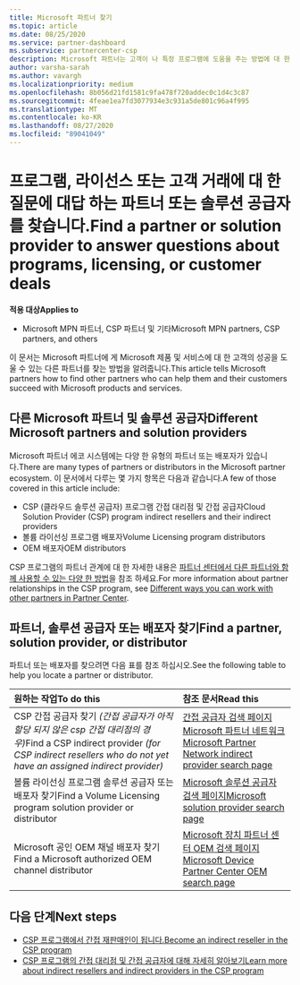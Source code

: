 ```yaml
---
title: Microsoft 파트너 찾기
ms.topic: article
ms.date: 08/25/2020
ms.service: partner-dashboard
ms.subservice: partnercenter-csp
description: Microsoft 파트너는 고객이 나 특정 프로그램에 도움을 주는 방법에 대 한 질문이 있을 수 있습니다. 도울 수 있는 다른 파트너를 찾습니다.
author: varsha-sarah
ms.author: vavargh
ms.localizationpriority: medium
ms.openlocfilehash: 8b056d21fd1581c9fa478f720addec0c1d4c3c87
ms.sourcegitcommit: 4feae1ea7fd3077934e3c931a5de801c96a4f995
ms.translationtype: MT
ms.contentlocale: ko-KR
ms.lasthandoff: 08/27/2020
ms.locfileid: "89041049"
---
```

# <a name="find-a-partner-or-solution-provider-to-answer-questions-about-programs-licensing-or-customer-deals"></a><span data-ttu-id="9908c-104">프로그램, 라이선스 또는 고객 거래에 대 한 질문에 대답 하는 파트너 또는 솔루션 공급자를 찾습니다.</span><span class="sxs-lookup"><span data-stu-id="9908c-104">Find a partner or solution provider to answer questions about programs, licensing, or customer deals</span></span> 

<span data-ttu-id="9908c-105">**적용 대상**</span><span class="sxs-lookup"><span data-stu-id="9908c-105">**Applies to**</span></span>

- <span data-ttu-id="9908c-106">Microsoft MPN 파트너, CSP 파트너 및 기타</span><span class="sxs-lookup"><span data-stu-id="9908c-106">Microsoft MPN partners, CSP partners, and others</span></span>

<span data-ttu-id="9908c-107">이 문서는 Microsoft 파트너에 게 Microsoft 제품 및 서비스에 대 한 고객의 성공을 도울 수 있는 다른 파트너를 찾는 방법을 알려줍니다.</span><span class="sxs-lookup"><span data-stu-id="9908c-107">This article tells Microsoft partners how to find other partners who can help them and their customers succeed with Microsoft products and services.</span></span>

## <a name="different-microsoft-partners-and-solution-providers"></a><span data-ttu-id="9908c-108">다른 Microsoft 파트너 및 솔루션 공급자</span><span class="sxs-lookup"><span data-stu-id="9908c-108">Different Microsoft partners and solution providers</span></span>

<span data-ttu-id="9908c-109">Microsoft 파트너 에코 시스템에는 다양 한 유형의 파트너 또는 배포자가 있습니다.</span><span class="sxs-lookup"><span data-stu-id="9908c-109">There are many types of partners or distributors in the Microsoft partner ecosystem.</span></span> <span data-ttu-id="9908c-110">이 문서에서 다루는 몇 가지 항목은 다음과 같습니다.</span><span class="sxs-lookup"><span data-stu-id="9908c-110">A few of those covered in this article include:</span></span>

- <span data-ttu-id="9908c-111">CSP (클라우드 솔루션 공급자) 프로그램 간접 대리점 및 간접 공급자</span><span class="sxs-lookup"><span data-stu-id="9908c-111">Cloud Solution Provider (CSP) program indirect resellers and their indirect providers</span></span>
- <span data-ttu-id="9908c-112">볼륨 라이선싱 프로그램 배포자</span><span class="sxs-lookup"><span data-stu-id="9908c-112">Volume Licensing program distributors</span></span>
- <span data-ttu-id="9908c-113">OEM 배포자</span><span class="sxs-lookup"><span data-stu-id="9908c-113">OEM distributors</span></span>

<span data-ttu-id="9908c-114">CSP 프로그램의 파트너 관계에 대 한 자세한 내용은 [파트너 센터에서 다른 파트너와 함께 사용할 수 있는 다양 한 방법](work-with-other-partners.md)을 참조 하세요.</span><span class="sxs-lookup"><span data-stu-id="9908c-114">For more information about partner relationships in the CSP program, see [Different ways you can work with other partners in Partner Center](work-with-other-partners.md).</span></span>

## <a name="find-a-partner-solution-provider-or-distributor"></a><span data-ttu-id="9908c-115">파트너, 솔루션 공급자 또는 배포자 찾기</span><span class="sxs-lookup"><span data-stu-id="9908c-115">Find a partner, solution provider, or distributor</span></span>

<span data-ttu-id="9908c-116">파트너 또는 배포자를 찾으려면 다음 표를 참조 하십시오.</span><span class="sxs-lookup"><span data-stu-id="9908c-116">See the following table to help you locate a partner or distributor.</span></span>

|<span data-ttu-id="9908c-117">원하는 작업</span><span class="sxs-lookup"><span data-stu-id="9908c-117">To do this</span></span>  | <span data-ttu-id="9908c-118">참조 문서</span><span class="sxs-lookup"><span data-stu-id="9908c-118">Read this</span></span>  |
|:------------------|:--------------- |
|<span data-ttu-id="9908c-119">CSP 간접 공급자 찾기 *(간접 공급자가 아직 할당 되지 않은 csp 간접 대리점의 경우)*</span><span class="sxs-lookup"><span data-stu-id="9908c-119">Find a CSP indirect provider *(for CSP indirect resellers who do not yet have an assigned indirect provider)*</span></span> | [<span data-ttu-id="9908c-120">간접 공급자 검색 페이지 Microsoft 파트너 네트워크</span><span class="sxs-lookup"><span data-stu-id="9908c-120">Microsoft Partner Network indirect provider search page</span></span>](https://partner.microsoft.com/membership/cloud-solution-provider/find-a-provider)  |
|<span data-ttu-id="9908c-121">볼륨 라이선싱 프로그램 솔루션 공급자 또는 배포자 찾기</span><span class="sxs-lookup"><span data-stu-id="9908c-121">Find a Volume Licensing program solution provider or distributor</span></span>  | [<span data-ttu-id="9908c-122">Microsoft 솔루션 공급자 검색 페이지</span><span class="sxs-lookup"><span data-stu-id="9908c-122">Microsoft solution provider search page</span></span>](https://www.microsoft.com/solution-providers/home)  |
|<span data-ttu-id="9908c-123">Microsoft 공인 OEM 채널 배포자 찾기</span><span class="sxs-lookup"><span data-stu-id="9908c-123">Find a Microsoft authorized OEM channel distributor</span></span>  | [<span data-ttu-id="9908c-124">Microsoft 장치 파트너 센터 OEM 검색 페이지</span><span class="sxs-lookup"><span data-stu-id="9908c-124">Microsoft Device Partner Center OEM search page</span></span>](https://devicepartner.microsoft.com/connect/distributor)  |

## <a name="next-steps"></a><span data-ttu-id="9908c-125">다음 단계</span><span class="sxs-lookup"><span data-stu-id="9908c-125">Next steps</span></span>

- [<span data-ttu-id="9908c-126">CSP 프로그램에서 간접 재판매인이 됩니다.</span><span class="sxs-lookup"><span data-stu-id="9908c-126">Become an indirect reseller in the CSP program</span></span>](https://partner.microsoft.com/licensing)
- [<span data-ttu-id="9908c-127">CSP 프로그램의 간접 대리점 및 간접 공급자에 대해 자세히 알아보기</span><span class="sxs-lookup"><span data-stu-id="9908c-127">Learn more about indirect resellers and indirect providers in the CSP program</span></span>](work-with-other-partners.md)